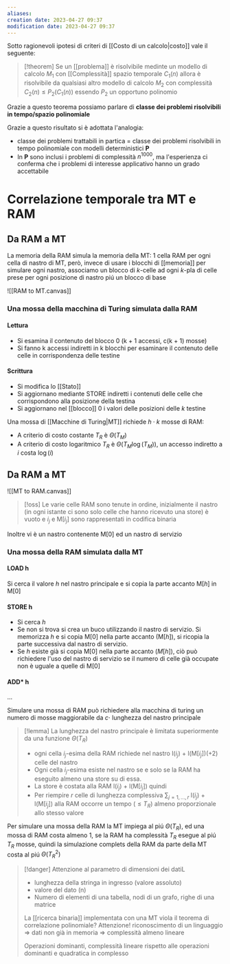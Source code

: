 ```yaml
---
aliases: 
creation date: 2023-04-27 09:37
modification date: 2023-04-27 09:37
---
```


Sotto ragionevoli ipotesi di criteri di [[Costo di un calcolo|costo]] vale il seguente:

>[!theorem]
>Se un [[problema]] è risolvibile medinte un modello di calcolo $M_{1}$ con [[Complessità]] spazio temporale $C_{1}(n)$ allora è risolvibile da qualsiasi altro modello di calcolo $M_{2}$ con complessità $C_{2}(n) \leq P_{2}(C_{1}(n))$ essendo $P_{2}$ un opportuno polinomio

Grazie a questo teorema possiamo parlare di **classe dei problemi risolvibili in tempo/spazio polinomiale**


Grazie a questo risultato si è adottata l'analogia:
- classe dei problemi trattabili in partica = classe dei problemi risolvibili in tempo polinomiale con modelli deterministici **P**
- In **P** sono inclusi i problemi di complessità $n^{1000}$, ma l'esperienza ci conferma che i problemi di interesse applicativo hanno un grado accettabile

# Correlazione temporale tra MT e RAM
## Da RAM a MT
La memoria della RAM simula la memoria della MT:
1 cella RAM per ogni cella di nastro di MT, però, invece di usare i blocchi di [[memoria]] per simulare ogni nastro, associamo un blocco di $k$-celle ad ogni $k$-pla di celle prese per ogni posizione di nastro piú un blocco di base

![[RAM to MT.canvas]]
### Una mossa della macchina di Turing simulata dalla RAM
#### Lettura
- Si esamina il contenuto del blocco 0 (k + 1 accessi, c(k + 1) mosse)
- Si fanno k accessi indiretti in k blocchi per esaminare il contenuto delle celle in corrispondenza delle testine

#### Scrittura
- Si modifica lo [[Stato]]
- Si aggiornano mediante STORE indiretti i contenuti delle celle che corrispondono alla posizione della testina
- Si aggiornano nel [[blocco]] 0 i valori delle posizioni delle $k$ testine

Una mossa di [[Macchine di Turing|MT]] richiede $h \cdot k$ mosse di RAM:
- A criterio di costo costante $T_{R}$ è $\Theta(T_{M})$
- A criterio di costo logaritmico $T_{R}$ è $\Theta(T_{M}\log(T_{M}))$, un accesso indiretto a $i$ costa $\log(i)$

## Da RAM a MT

![[MT to RAM.canvas]]

>[!oss]
>Le varie celle RAM sono tenute in ordine, inizialmente il nastro (in ogni istante ci sono solo celle che hanno ricevuto una store) è vuoto e $i_{j}$ e M[$i_j$] sono rappresentati in codifica binaria

Inoltre vi è un nastro contenente M[0] ed un nastro di servizio

### Una mossa della RAM simulata dalla MT
#### LOAD h
Si cerca il valore $h$ nel nastro principale e si copia la parte accanto M$[h]$ in M$[0]$

#### STORE h
- Si cerca $h$
- Se non si trova si crea un buco utilizzando il nastro di servizio. Si memorizza $h$ e si copia M$[0]$ nella parte accanto (M$[h]$), si ricopia la parte successiva dal nastro di servizio.
- Se $h$ esiste già si copia M$[0]$ nella parte accanto ($M[h]$), ciò può richiedere l'uso del nastro di servizio se il numero di celle già occupate non è uguale a quelle di M$[0]$

#### ADD* h
...


Simulare una mossa di RAM può richiedere alla macchina di turing un numero di mosse maggiorabile da $c \cdot$ lunghezza del nastro principale

>[!lemma]
>La lunghezza del nastro principale è limitata superiormente da una funzione $\Theta(T_{R})$
>- ogni cella $i_{j}$-esima della RAM richiede nel nastro l($i_{j}$) + l(M$[i_{j}]$)(+2) celle del nastro
>- Ogni cella $i_{j}$-esima esiste nel nastro se e solo se la RAM ha eseguito almeno una store su di essa.
>- La store è costata alla RAM l($i_{j}$) + l(M$[i_{j}]$) quindi
>- Per riempire $r$ celle di lunghezza complessiva $\sum_{j = 1,\dots,r}$ l($i_{j}$) + l(M$[i_{j}]$) alla RAM occorre un tempo $(\leq T_{R})$ almeno proporzionale allo stesso valore

Per simulare una mossa della RAM la MT impiega al piú $\Theta(T_{R})$, ed una mossa di RAM costa almeno 1, se la RAM ha complessità $T_{R}$ esegue al piú $T_{R}$ mosse, quindi la simulazione complets della RAM da parte della MT costa al piú $\Theta(T_{R}^2)$


>[!danger]
>Attenzione al parametro di dimensioni dei datiL
> - lunghezza della stringa in ingresso (valore assoluto)
> - valore del dato (n)
> - Numero di elementi di una tabella, nodi di un grafo, righe di una matrice
> 
>La [[ricerca binaria]] implementata con una MT viola il teorema di correlazione polinomiale? Attenzione! riconoscimento di un linguaggio => dati non già in memoria => complessità almeno lineare
>
>Operazioni dominanti, complessità lineare rispetto alle operazioni dominanti e quadratica in complesso




